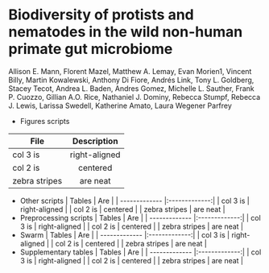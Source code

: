 # Biodiversity of protists and nematodes in the wild non-human primate gut microbiome
Allison E. Mann, Florent Mazel, Matthew A. Lemay, Evan Morien1, Vincent Billy, Martin Kowalewski, Anthony Di Fiore, Andrés Link, Tony L. Goldberg, Stacey Tecot, Andrea L. Baden, Andres Gomez, Michelle L. Sauther, Frank P. Cuozzo, Gillian A.O. Rice, Nathaniel J. Dominy, Rebecca Stumpf, Rebecca J. Lewis, Larissa Swedell, Katherine Amato, Laura Wegener Parfrey

* Figures scripts

| File        | Description           |
| ------------- |:-------------:|
| col 3 is      | right-aligned |
| col 2 is      | centered      | 
| zebra stripes | are neat      |

* Other scripts
| Tables        | Are           |
| ------------- |:-------------:|
| col 3 is      | right-aligned |
| col 2 is      | centered      | 
| zebra stripes | are neat      |
* Preprocessing scripts
| Tables        | Are           |
| ------------- |:-------------:|
| col 3 is      | right-aligned |
| col 2 is      | centered      | 
| zebra stripes | are neat      |
* Swarm
| Tables        | Are           |
| ------------- |:-------------:|
| col 3 is      | right-aligned |
| col 2 is      | centered      | 
| zebra stripes | are neat      |
* Supplementary tables
| Tables        | Are           |
| ------------- |:-------------:|
| col 3 is      | right-aligned |
| col 2 is      | centered      | 
| zebra stripes | are neat      |
